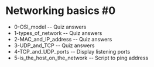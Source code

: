 # Networking basics #0
- 0-OSI_model -- Quiz answers
- 1-types_of_network -- Quiz answers
- 2-MAC_and_IP_address -- Quiz answers
- 3-UDP_and_TCP -- Quiz answers
- 4-TCP_and_UDP_ports -- Display listening ports
- 5-is_the_host_on_the_network -- Script to ping address
